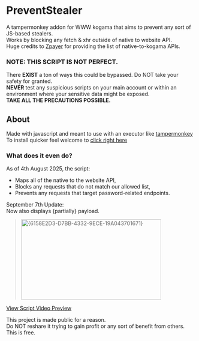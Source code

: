 # PreventStealer
A tampermonkey addon for WWW kogama that aims to prevent any sort of JS-based stealers.   
Works by blocking any fetch & xhr outside of native to website API.   
Huge credits to [Zpayer](https://github.com/RandomUser15456) for providing the list of native-to-kogama APIs.

### NOTE: THIS SCRIPT IS NOT PERFECT.
There **EXIST** a ton of ways this could be bypassed. Do NOT take your safety for granted.   
**NEVER** test any suspicious scripts on your main account or within an environment where your sensitive data might be exposed.  
**TAKE ALL THE PRECAUTIONS POSSIBLE.**


## About
Made with javascript and meant to use with an executor like [tampermonkey](https://www.tampermonkey.net/)  
To install quicker feel welcome to [click right here](https://github.com/cybrskunk/PreventStealer/raw/refs/heads/main/src/PreventStealerV2.user.js)

### What does it even do?
As of 4th August 2025, the script:  
- Maps all of the native to the website API,
- Blocks any requests that do not match our allowed list,
- Prevents any requests that target password-related endpoints.

September 7th Update:    
Now also displays {partially} payload.    
> <img width="373" height="214" alt="{6158E2D3-D7BB-4332-9ECE-19A043701671}" src="https://github.com/user-attachments/assets/e411501a-74a9-4b1d-b545-5d086c0fb903" />


[View Script Video Preview](https://youtu.be/WG7jrak2eKs)


This project is made public for a reason.  
Do NOT reshare it trying to gain profit or any sort of benefit from others.  
This is free. 

